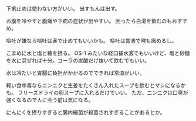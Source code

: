 下痢止めは使わない方がいい。
出すもんは出す。

お腹を冷やすと腹痛や下痢の症状が出やすい。
困ったら白湯を飲むのもおすすめ。

嘔吐が嫌なら嘔吐は薬で止めてもいいかも。
嘔吐は胃液で喉も痛めるし。

こまめに水と塩と糖を摂る。
OS-1 みたいな経口補水液でもいいけど、塩と砂糖を水に混ぜれば十分。コーラの炭酸だけ抜いて飲むでもいい。

水は冷たいと胃腸に負担がかかるのでできれば常温がいい。

軽い食中毒ならニンニクと生姜をたくさん入れたスープを飲むとマシになるかも。
フリーズドライの卵スープに入れるだけでいい。
ただ、ニンニクは口臭が強くなるので人に会う前は気になる。

にんにくを摂りすぎると腸内細菌が殺菌されすぎることがあるとか。
